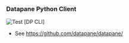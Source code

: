 ### Datapane Python Client

![Test [DP CLI]](https://github.com/datapane/datapane-hosted/workflows/Test%20%5BDP%20CLI%5D/badge.svg)

- See https://github.com/datapane/datapane/
